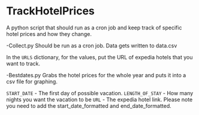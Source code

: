 TrackHotelPrices
================

A python script that should run as a cron job and keep track of specific hotel prices and how they change.

-Collect.py
Should be run as a cron job. Data gets written to data.csv

In the `URLS` dictionary, for the values, put the URL of expedia hotels that you want to track.

-Bestdates.py
Grabs the hotel prices for the whole year and puts it into a csv file for graphing.

`START_DATE` - The first day of possible vacation.
`LENGTH_OF_STAY` - How many nights you want the vacation to be
`URL` - The expedia hotel link. Please note you need to add the start_date_formatted and end_date_formatted.
